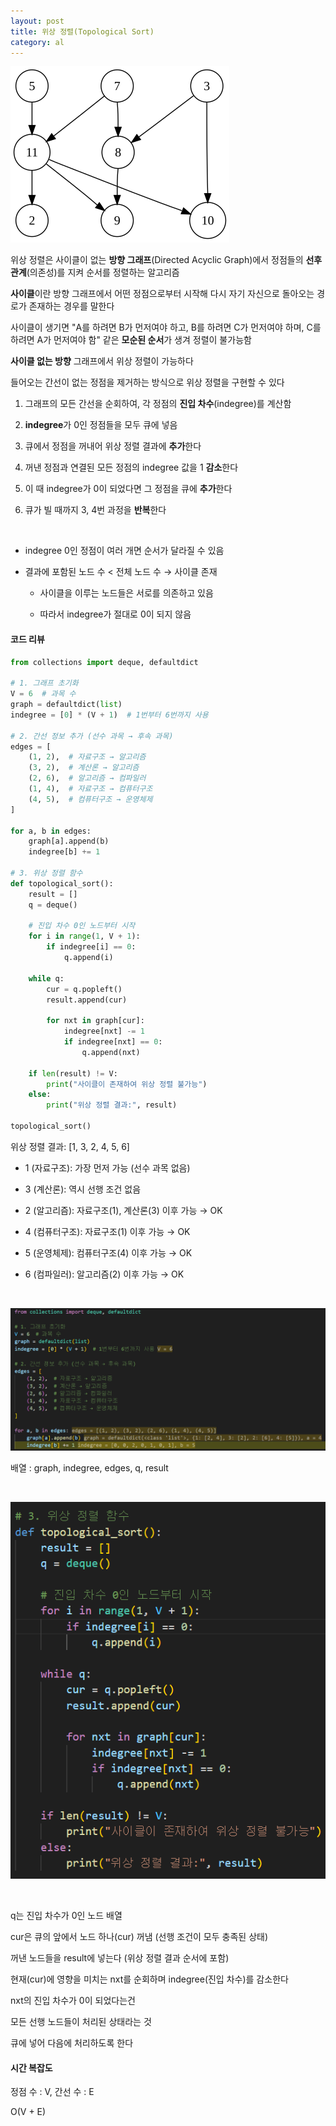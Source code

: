 ```yaml
---
layout: post
title: 위상 정렬(Topological Sort)
category: al
---
```


![위상정렬](/assets/images/al/topological-sort-01.png)

위상 정렬은 사이클이 없는 **방향 그래프**(Directed Acyclic Graph)에서 정점들의 **선후 관계**(의존성)를 지켜 순서를 정렬하는 알고리즘

**사이클**이란 방향 그래프에서 어떤 정점으로부터 시작해 다시 자기 자신으로 돌아오는 경로가 존재하는 경우를 말한다

사이클이 생기면 "A를 하려면 B가 먼저여야 하고, B를 하려면 C가 먼저여야 하며, C를 하려면 A가 먼저여야 함" 같은 **모순된 순서**가 생겨 정렬이 불가능함

**사이클 없는 방향** 그래프에서 위상 정렬이 가능하다

들어오는 간선이 없는 정점을 제거하는 방식으로 위상 정렬을 구현할 수 있다

1. 그래프의 모든 간선을 순회하여, 각 정점의 **진입 차수**(indegree)를 계산함

2. **indegree**가 0인 정점들을 모두 큐에 넣음

3. 큐에서 정점을 꺼내어 위상 정렬 결과에 **추가**한다

4. 꺼낸 정점과 연결된 모든 정점의 indegree 값을 1 **감소**한다

5. 이 때 indegree가 0이 되었다면 그 정점을 큐에 **추가**한다

6. 큐가 빌 때까지 3, 4번 과정을 **반복**한다   

&nbsp;


- indegree 0인 정점이 여러 개면 순서가 달라질 수 있음

- 결과에 포함된 노드 수 < 전체 노드 수 → 사이클 존재

    - 사이클을 이루는 노드들은 서로를 의존하고 있음

    - 따라서 indegree가 절대로 0이 되지 않음

#### 코드 리뷰

```python
from collections import deque, defaultdict

# 1. 그래프 초기화
V = 6  # 과목 수
graph = defaultdict(list)
indegree = [0] * (V + 1)  # 1번부터 6번까지 사용

# 2. 간선 정보 추가 (선수 과목 → 후속 과목)
edges = [
    (1, 2),  # 자료구조 → 알고리즘
    (3, 2),  # 계산론 → 알고리즘
    (2, 6),  # 알고리즘 → 컴파일러
    (1, 4),  # 자료구조 → 컴퓨터구조
    (4, 5),  # 컴퓨터구조 → 운영체제
]

for a, b in edges:
    graph[a].append(b)
    indegree[b] += 1

# 3. 위상 정렬 함수
def topological_sort():
    result = []
    q = deque()

    # 진입 차수 0인 노드부터 시작
    for i in range(1, V + 1):
        if indegree[i] == 0:
            q.append(i)

    while q:
        cur = q.popleft()
        result.append(cur)

        for nxt in graph[cur]:
            indegree[nxt] -= 1
            if indegree[nxt] == 0:
                q.append(nxt)

    if len(result) != V:
        print("사이클이 존재하여 위상 정렬 불가능")
    else:
        print("위상 정렬 결과:", result)

topological_sort()
```

위상 정렬 결과: [1, 3, 2, 4, 5, 6]

- 1 (자료구조): 가장 먼저 가능 (선수 과목 없음)

- 3 (계산론): 역시 선행 조건 없음

- 2 (알고리즘): 자료구조(1), 계산론(3) 이후 가능 → OK

- 4 (컴퓨터구조): 자료구조(1) 이후 가능 → OK

- 5 (운영체제): 컴퓨터구조(4) 이후 가능 → OK

- 6 (컴파일러): 알고리즘(2) 이후 가능 → OK

&nbsp;

![코드리뷰-1](/assets/images/al/topological-sort-02.png)

배열 : graph, indegree, edges, q, result

&nbsp;

![코드리뷰-2](/assets/images/al/topological-sort-03.png)

&nbsp;

q는 진입 차수가 0인 노드 배열

cur은 큐의 앞에서 노드 하나(cur) 꺼냄 (선행 조건이 모두 충족된 상태)

꺼낸 노드들을 result에 넣는다 (위상 정렬 결과 순서에 포함)

현재(cur)에 영향을 미치는 nxt를 순회하며 indegree(진입 차수)를 감소한다

nxt의 진입 차수가 0이 되었다는건

모든 선행 노드들이 처리된 상태라는 것

큐에 넣어 다음에 처리하도록 한다


#### 시간 복잡도

정점 수 : V, 간선 수 : E

O(V + E)